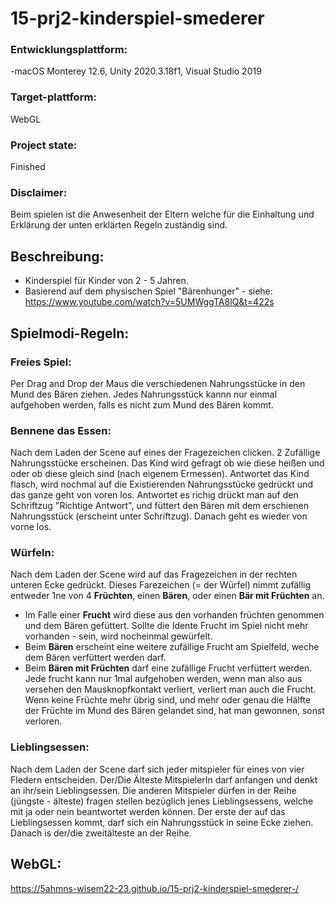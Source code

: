 # 15-prj2-kinderspiel-smederer

### Entwicklungsplattform:

-macOS Monterey 12.6, Unity 2020.3.18f1, Visual Studio 2019

### Target-plattform:
WebGL

### Project state: 
Finished

### Disclaimer:

Beim spielen ist die Anwesenheit der Eltern welche für die Einhaltung und Erklärung der unten erklärten Regeln zuständig sind.

## Beschreibung:

- Kinderspiel für Kinder von 2 - 5 Jahren.
- Basierend auf dem physischen Spiel "Bärenhunger" - siehe: https://www.youtube.com/watch?v=5UMWggTA8lQ&t=422s 

## Spielmodi-Regeln: 

### Freies Spiel:

Per Drag and Drop der Maus die verschiedenen Nahrungsstücke in den Mund des Bären ziehen. Jedes Nahrungsstück kannn nur einmal aufgehoben werden, falls es nicht zum Mund des Bären kommt.

### Bennene das Essen:

Nach dem Laden der Scene auf eines der Fragezeichen clicken. 2 Zufällige Nahrungsstücke erscheinen. Das Kind wird gefragt ob wie diese heißen und oder ob diese gleich sind (nach eigenem Ermessen). Antwortet das Kind flasch, wird nochmal auf die Existierenden Nahrungsstücke gedrückt und das ganze geht von voren los. Antwortet es richig drückt man auf den Schriftzug "Richtige Antwort", und füttert den Bären mit dem erschienen Nahrungsstück (erscheint unter Schriftzug). Danach geht es wieder von vorne los.

### Würfeln:

Nach dem Laden der Scene wird auf das Fragezeichen in der rechten unteren Ecke gedrückt. Dieses Farezeichen (= der Würfel) nimmt zufällig entweder 
1ne von 4 **Früchten**, einen **Bären**, oder einen **Bär mit Früchten** an.
- Im Falle einer **Frucht** wird diese aus den vorhanden früchten genommen und dem Bären gefüttert. Sollte die Idente Frucht im Spiel nicht mehr vorhanden - sein, wird nocheinmal gewürfelt. 
- Beim **Bären** erscheint eine weitere zufällige Frucht am Spielfeld, weche dem Bären verfüttert werden darf.
- Beim **Bären mit Früchten** darf eine zufällige Frucht verfüttert werden.
Jede frucht kann nur 1mal aufgehoben werden, wenn man also aus versehen den Mausknopfkontakt verliert, verliert man auch die Frucht.
Wenn keine Früchte mehr übrig sind, und mehr oder genau die Hälfte der Früchte im Mund des Bären gelandet sind, hat man gewonnen, sonst verloren.

### Lieblingsessen:

Nach dem Laden der Scene darf sich jeder mitspieler für eines von vier Fledern entscheiden.
Der/Die Älteste MitspielerIn darf anfangen und denkt an ihr/sein Lieblingsessen. Die anderen Mitspieler dürfen in der Reihe (jüngste - älteste) fragen stellen bezüglich jenes Lieblingsessens, welche mit ja oder nein beantwortet werden können. Der erste der auf das Lieblingsessen kommt, darf sich ein Nahrungsstück in seine Ecke ziehen. Danach is der/die zweitälteste an der Reihe.



## WebGL:
https://5ahmns-wisem22-23.github.io/15-prj2-kinderspiel-smederer-/
